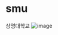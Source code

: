 # smu
상명대학교
![image](https://user-images.githubusercontent.com/121952875/210572658-26676db1-bbb6-4272-8737-2ec5ab0df5b9.png)
